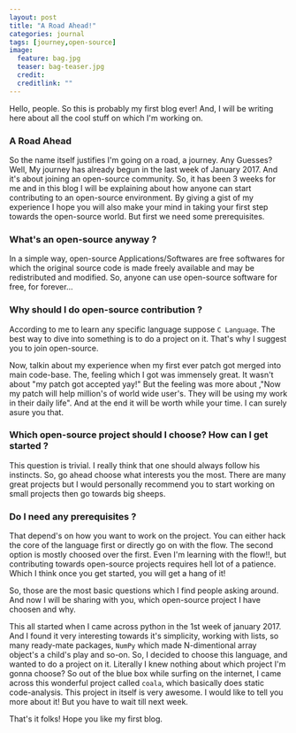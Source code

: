 ```yaml
---
layout: post
title: "A Road Ahead!"
categories: journal
tags: [journey,open-source]
image:
  feature: bag.jpg
  teaser: bag-teaser.jpg
  credit: 
  creditlink: ""
---
```


Hello, people. So this is probably my first blog ever! And, I will be writing here about all the cool stuff on which I'm working on.

### A Road Ahead

So the name itself justifies I'm going on a road, a journey. Any Guesses? Well, My journey has already begun in the last week of January 2017. And it's about joining an open-source community. So, it has been 3 weeks for me and in this blog I will be explaining about how anyone can start contributing to an open-source environment. By giving a gist of my experience I hope you will also make your mind in taking your first step towards the open-source world. But first we need some prerequisites.

### What's an open-source anyway ?

In a simple way, open-source Applications/Softwares are free softwares for which the original source code is made freely available and may be redistributed and modified. So, anyone can use open-source software for free, for forever...

### Why should I do open-source contribution ?

According to me to learn any specific language suppose `C Language`. The best way to dive into something is to do a project on it. That's why I suggest you to join open-source.

Now, talkin about my experience when my first ever patch got merged into main code-base. The, feeling which I got was immensely great. It wasn't about "my patch got accepted yay!" But the feeling was more about ,"Now my patch will help million's of world wide user's. They will be using my work in their daily life". And at the end it will be worth while your time. I can surely asure you that.

### Which open-source project should I choose? How can I get started ?

This question is trivial. I really think that one should always follow his instincts. So, go ahead choose what interests you the most. There are many great projects but I would personally recommend you to start working on small projects then go towards big sheeps.

### Do I need any prerequisites ?

That depend's on how you want to work on the project. You can either hack the core of the language first or directly go on with the flow. The second option is mostly choosed over the first. Even I'm learning with the flow!!, but contributing towards open-source projects requires hell lot of a patience. Which I think once you get started, you will get a hang of it!

So, those are the most basic questions which I find people asking around. And now I will be sharing with you, which open-source project I have choosen and why.

This all started when I came across python in the 1st week of january 2017. And I found it very interesting towards it's simplicity, working with lists, so many ready-mate packages, `NumPy` which made N-dimentional array object's a child's play and so-on. So, I decided to choose this language, and wanted to do a project on it. Literally I knew nothing about which project I'm gonna choose? So out of the blue box while surfing on the internet, I came across this wonderful project called `coala`, which basically does static code-analysis. This project in itself is very awesome. I would like to tell you more about it! But you have to wait till next week.

That's it folks! Hope you like my first blog.
